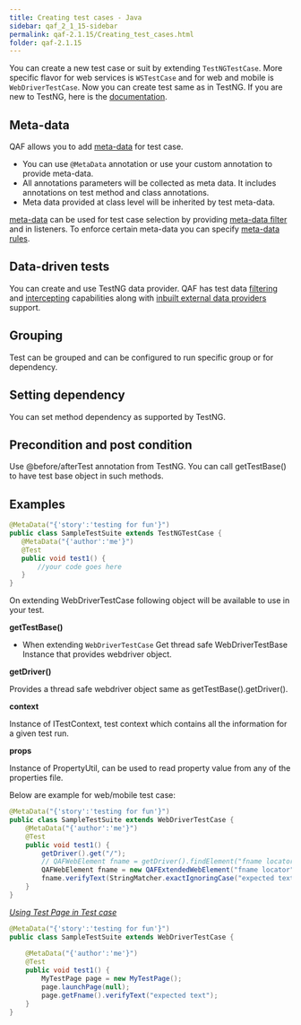 ```yaml
---
title: Creating test cases - Java
sidebar: qaf_2_1_15-sidebar
permalink: qaf-2.1.15/Creating_test_cases.html
folder: qaf-2.1.15
---
```



You can create a new test case or suit by extending `TestNGTestCase`. More specific flavor for web services is `WSTestCase` and for web and mobile is `WebDriverTestCase`. Now you can create test same as in TestNG. If you are new to TestNG, here is the [documentation](http://testng.org/doc/documentation-main.html).


## Meta-data
QAF allows you to add [meta-data](scenario-meta-data.html) for test case. 
  - You can use `@MetaData` annotation or use your custom annotation to provide meta-data. 
  - All annotations parameters will be collected as meta data. It includes annotations on test method and class annotations. 
  - Meta data provided at class level will be inherited by test meta-data. 

[meta-data](scenario-meta-data.html) can be used for test case selection by providing [meta-data filter](scenario_metadatata_filter_include_exclude_prop.html) and in listeners. To enforce certain meta-data you can specify [meta-data rules](meta-data-rules.html).

## Data-driven tests
You can create and use TestNG data provider. QAF has test data [filtering](data_driven_filter.html) and [intercepting](javadoc/com/qmetry/qaf/automation/testng/dataprovider/QAFDataProviderIntercepter.html) capabilities along with [inbuilt external data providers](maketest_data_driven.html) support. 

## Grouping

Test can be grouped and can be configured to run specific group or for dependency.

## Setting dependency

You can set method dependency as supported by TestNG.

## Precondition and post condition

Use @before/afterTest annotation from TestNG. You can call getTestBase() to have test base object in such methods.


## Examples
 
 ```java
@MetaData("{'story':'testing for fun'}")
public class SampleTestSuite extends TestNGTestCase {
    @MetaData("{'author':'me'}")
    @Test
    public void test1() {
		//your code goes here
    }
}
```

On extending WebDriverTestCase following object will be available to use in your test.

<b>getTestBase()</b>

 - When extending `WebDriverTestCase` Get thread safe WebDriverTestBase Instance that provides webdriver object.

<b>getDriver()</b>

Provides a thread safe webdriver object same as getTestBase().getDriver().

<b>context</b>

Instance of ITestContext, test context which contains all the information for a given test run.

<b>props</b>

Instance of PropertyUtil, can be used to read property value from any of the properties file.


Below are example for web/mobile test case:

```java
@MetaData("{'story':'testing for fun'}")
public class SampleTestSuite extends WebDriverTestCase {
    @MetaData("{'author':'me'}")
    @Test
    public void test1() {
        getDriver().get("/");
        // QAFWebElement fname = getDriver().findElement("fname locator");
        QAFWebElement fname = new QAFExtendedWebElement("fname locator");
        fname.verifyText(StringMatcher.exactIgnoringCase("expected text"));
    }
}
```

<i><u>Using Test Page in Test case</u></i>

```java
@MetaData("{'story':'testing for fun'}")
public class SampleTestSuite extends WebDriverTestCase {
    
    @MetaData("{'author':'me'}")
    @Test
    public void test1() {
        MyTestPage page = new MyTestPage();
        page.launchPage(null);
        page.getFname().verifyText("expected text");
    }
}
```
